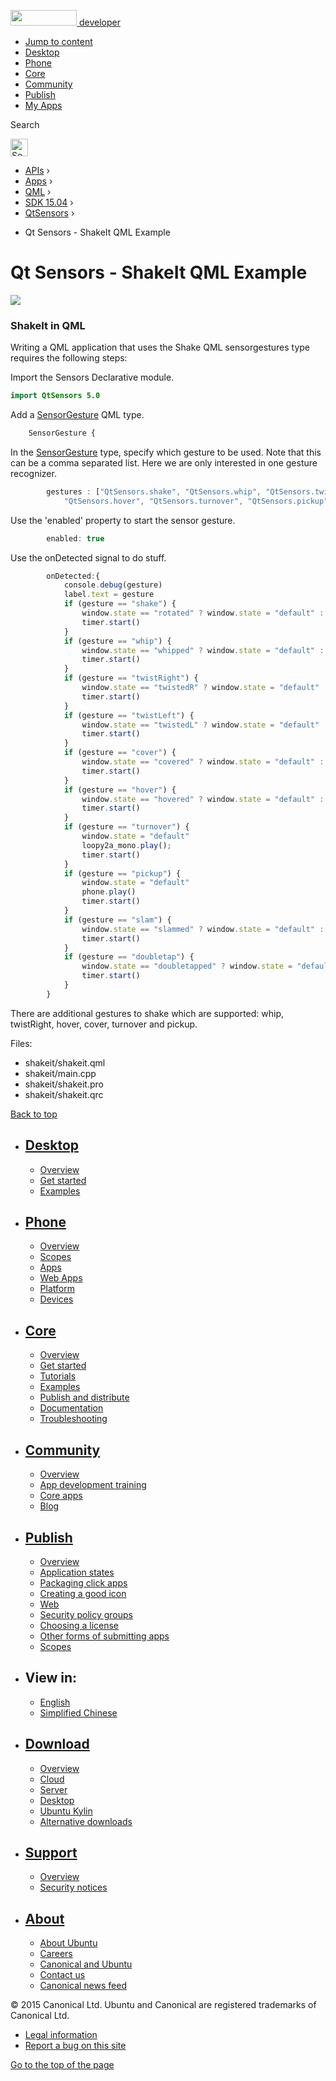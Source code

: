<a href="https://developer.ubuntu.com/" class="logo-ubuntu"><img src="https://developer.ubuntu.com/assets/sites/ubuntu/latest/u/img/logos/logo-ubuntu-orange.svg" width="106" height="25" /> <span>developer</span></a>

-   [Jump to content](index.html#main-content)
-   [Desktop](https://developer.ubuntu.com/en/desktop/)
-   [Phone](https://developer.ubuntu.com/en/phone/)
-   [Core](https://developer.ubuntu.com/core)
-   [Community](https://developer.ubuntu.com/en/community/)
-   [Publish](https://developer.ubuntu.com/en/publish/)
-   [My Apps](https://myapps.developer.ubuntu.com/)

Search

<img src="https://developer.ubuntu.com/assets/sites/ubuntu/latest/u/img/search-white.svg" alt="Search" height="28" />

-   [APIs](../../../../index.html) ›
-   [Apps](../../../index.html) ›
-   [QML](../../index.html) ›
-   <a href="../index.html" class="sub-nav-item">SDK 15.04</a> ›
-   <a href="../QtSensors/index.html" class="sub-nav-item">QtSensors</a> ›

<!-- -->

-   Qt Sensors - ShakeIt QML Example

Qt Sensors - ShakeIt QML Example
================================

<span class="subtitle"></span>
<span id="details"></span>
![](https://developer.ubuntu.com/static/devportal_uploaded/c7b11c0f-6426-4b84-b24a-dd53892f9b0a-api/apps/qml/sdk-15.04/qtsensors-shakeit-example/images/shakeit.png)

<span id="shakeit-in-qml"></span>
### ShakeIt in QML

Writing a QML application that uses the Shake QML sensorgestures type requires the following steps:

Import the Sensors Declarative module.

``` qml
import QtSensors 5.0
```

Add a [SensorGesture](../QtSensors.SensorGesture/index.html) QML type.

``` qml
    SensorGesture {
```

In the [SensorGesture](../QtSensors.SensorGesture/index.html) type, specify which gesture to be used. Note that this can be a comma separated list. Here we are only interested in one gesture recognizer.

``` qml
        gestures : ["QtSensors.shake", "QtSensors.whip", "QtSensors.twist", "QtSensors.cover",
            "QtSensors.hover", "QtSensors.turnover", "QtSensors.pickup", "QtSensors.slam" , "QtSensors.doubletap"]
```

Use the 'enabled' property to start the sensor gesture.

``` qml
        enabled: true
```

Use the onDetected signal to do stuff.

``` qml
        onDetected:{
            console.debug(gesture)
            label.text = gesture
            if (gesture == "shake") {
                window.state == "rotated" ? window.state = "default" : window.state = "rotated"
                timer.start()
            }
            if (gesture == "whip") {
                window.state == "whipped" ? window.state = "default" : window.state = "whipped"
                timer.start()
            }
            if (gesture == "twistRight") {
                window.state == "twistedR" ? window.state = "default" : window.state = "twistedR"
                timer.start()
            }
            if (gesture == "twistLeft") {
                window.state == "twistedL" ? window.state = "default" : window.state = "twistedL"
                timer.start()
            }
            if (gesture == "cover") {
                window.state == "covered" ? window.state = "default" : window.state = "covered"
                timer.start()
            }
            if (gesture == "hover") {
                window.state == "hovered" ? window.state = "default" : window.state = "hovered"
                timer.start()
            }
            if (gesture == "turnover") {
                window.state = "default"
                loopy2a_mono.play();
                timer.start()
            }
            if (gesture == "pickup") {
                window.state = "default"
                phone.play()
                timer.start()
            }
            if (gesture == "slam") {
                window.state == "slammed" ? window.state = "default" : window.state = "slammed"
                timer.start()
            }
            if (gesture == "doubletap") {
                window.state == "doubletapped" ? window.state = "default" : window.state = "doubletapped"
                timer.start()
            }
        }
```

There are additional gestures to shake which are supported: whip, twistRight, hover, cover, turnover and pickup.

Files:

-   shakeit/shakeit.qml
-   shakeit/main.cpp
-   shakeit/shakeit.pro
-   shakeit/shakeit.qrc

[Back to top](index.html#)

-   [Desktop](https://developer.ubuntu.com/en/desktop/)
    ---------------------------------------------------

    -   [Overview](https://developer.ubuntu.com/en/desktop/)
    -   [Get started](http://snapcraft.io/?utm_source=developer.ubuntu.com&utm_medium=devportal&utm_term=snaps%20snapcraft%20desktop&utm_content=menu&utm_campaign=duc_snappers)
    -   [Examples](https://github.com/ubuntu/snappy-playpen)

-   [Phone](https://developer.ubuntu.com/en/phone/)
    -----------------------------------------------

    -   [Overview](https://developer.ubuntu.com/en/phone/)
    -   [Scopes](https://developer.ubuntu.com/en/phone/scopes/)
    -   [Apps](https://developer.ubuntu.com/en/phone/apps/)
    -   [Web Apps](https://developer.ubuntu.com/en/phone/web/)
    -   [Platform](https://developer.ubuntu.com/en/phone/platform/)
    -   [Devices](https://developer.ubuntu.com/en/phone/devices/)

-   [Core](https://developer.ubuntu.com/core)
    -----------------------------------------

    -   [Overview](https://developer.ubuntu.com/core)
    -   [Get started](https://developer.ubuntu.com/core/get-started)
    -   [Tutorials](https://developer.ubuntu.com/core/tutorials)
    -   [Examples](https://developer.ubuntu.com/core/examples)
    -   [Publish and distribute](https://developer.ubuntu.com/core/publish-and-distribute)
    -   [Documentation](https://developer.ubuntu.com/core/documentation)
    -   [Troubleshooting](https://developer.ubuntu.com/core/troubleshooting)

-   [Community](https://developer.ubuntu.com/en/community/)
    -------------------------------------------------------

    -   [Overview](https://developer.ubuntu.com/en/community/)
    -   [App development training](https://developer.ubuntu.com/en/community/training/)
    -   [Core apps](https://developer.ubuntu.com/en/community/core-apps/)
    -   [Blog](https://developer.ubuntu.com/en/community/blog/)

-   [Publish](https://developer.ubuntu.com/en/publish/)
    ---------------------------------------------------

    -   [Overview](https://developer.ubuntu.com/en/publish/)
    -   [Application states](https://developer.ubuntu.com/en/publish/application-states/)
    -   [Packaging click apps](https://developer.ubuntu.com/en/publish/packaging-click-apps/)
    -   [Creating a good icon](https://developer.ubuntu.com/en/publish/creating-a-good-icon/)
    -   [Web](https://developer.ubuntu.com/en/publish/web/)
    -   [Security policy groups](https://developer.ubuntu.com/en/publish/security-policy-groups/)
    -   [Choosing a license](https://developer.ubuntu.com/en/publish/choosing-a-license/)
    -   [Other forms of submitting apps](https://developer.ubuntu.com/en/publish/other-forms-of-submitting-apps/)
    -   [Scopes](https://developer.ubuntu.com/en/publish/scopes/)

-   View in:
    --------

    -   [English](index.html "Change to language: English")
    -   [Simplified Chinese](index.html "Change to language: Simplified Chinese")

-   [Download](http://ubuntu.com/download/)
    ---------------------------------------

    -   [Overview](http://ubuntu.com/download)
    -   [Cloud](http://ubuntu.com/download/cloud)
    -   [Server](http://ubuntu.com/download/server)
    -   [Desktop](http://ubuntu.com/download/desktop)
    -   [Ubuntu Kylin](http://ubuntu.com/download/ubuntu-kylin)
    -   [Alternative downloads](http://ubuntu.com/download/alternative-downloads)

-   [Support](http://ubuntu.com/support/)
    -------------------------------------

    -   [Overview](http://ubuntu.com/support)
    -   [Security notices](http://www.ubuntu.com/usn/)

-   [About](http://ubuntu.com/about/)
    ---------------------------------

    -   [About Ubuntu](http://ubuntu.com/about/about-ubuntu)
    -   [Careers](http://www.canonical.com/careers)
    -   [Canonical and Ubuntu](http://ubuntu.com/about/canonical-and-ubuntu)
    -   [Contact us](http://ubuntu.com/about/contact-us)
    -   [Canonical news feed](http://insights.ubuntu.com/feed/)

© 2015 Canonical Ltd. Ubuntu and Canonical are registered trademarks of Canonical Ltd.

-   [Legal information](http://www.ubuntu.com/legal)
-   [Report a bug on this site](https://bugs.launchpad.net/developer-ubuntu-com/)

<span class="accessibility-aid">[Go to the top of the page](index.html#)</span>
